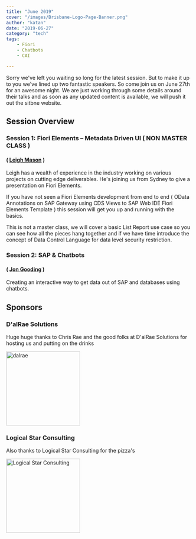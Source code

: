 ```yaml
---
title: "June 2019"
cover: "/images/Brisbane-Logo-Page-Banner.png"
author: "katan"
date: "2019-06-27"
category: "tech"
tags:
    - Fiori
    - Chatbots
    - CAI

---
```


Sorry we've left you waiting so long for the latest session.  But to make it up to you we've lined up two fantastic speakers.  So come join us on June 27th for an awesome night. We are just working through some details around their talks and as soon as any updated content is available, we will push it out the sitbne website.

## Session Overview

### Session 1: Fiori Elements – Metadata Driven UI ( NON MASTER CLASS ) 

#### ( [Leigh Mason](https://twitter.com/Whatisthemason) )

Leigh has a wealth of experience in the industry working on various projects on cutting edge deliverables. He's joining us from Sydney to give a presentation on Fiori Elements.

If you have not seen a Fiori Elements development from end to end ( OData Annotations on SAP Gateway using CDS Views to SAP Web IDE Fiori Elements Template ) this session will get you up and running with the basics.

This is not a master class, we will cover a basic List Report use case so you can see how all the pieces hang together and if we have time introduce the concept of Data Control Language for data level security restriction.

### Session 2: SAP & Chatbots

#### ( [Jon Gooding](https://twitter.com/jon_gooding) )

Creating an interactive way to get data out of SAP and databases using chatbots.   

## Sponsors

### D'alRae Solutions

Huge huge thanks to Chris Rae and the good folks at D'alRae Solutions for hosting us and putting on the drinks 

<img src="/images/sponsor logos/dalrae logo.png" alt="dalrae" width="200"/>

### Logical Star Consulting

Also thanks to Logical Star Consulting for the pizza's

<img src="/images/sponsor logos/Logical Star Consulting Logo.png" alt="Logical Star Consulting" width="200"/>
